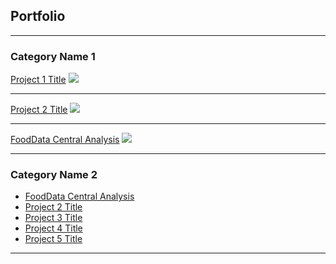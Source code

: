 ## Portfolio

---

### Category Name 1 

[Project 1 Title](/sample_page)
<img src="images/dummy_thumbnail.jpg?raw=true"/>

---
[Project 2 Title](/pdf/sample_presentation.pdf)
<img src="images/dummy_thumbnail.jpg?raw=true"/>

---
[FoodData Central Analysis](https://github.com/stacysandy/Data-Science-Practicum-I)
<img src="images/dummy_thumbnail.jpg?raw=true"/>

---

### Category Name 2

- [FoodData Central Analysis](https://github.com/stacysandy/Data-Science-Practicum-I)
- [Project 2 Title](http://example.com/)
- [Project 3 Title](http://example.com/)
- [Project 4 Title](http://example.com/)
- [Project 5 Title](http://example.com/)

---
